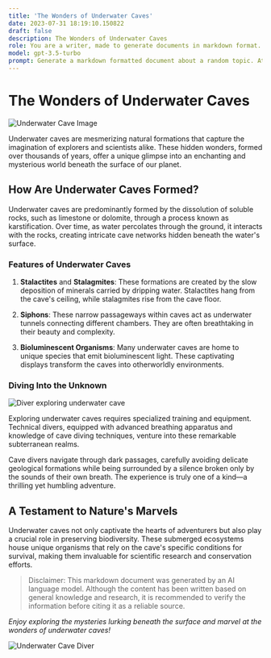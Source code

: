 ```yaml
---
title: 'The Wonders of Underwater Caves'
date: 2023-07-31 18:19:10.150822
draft: false
description: The Wonders of Underwater Caves
role: You are a writer, made to generate documents in markdown format. It is very important that all of the documents you generate are in valid markdown format.
model: gpt-3.5-turbo
prompt: Generate a markdown formatted document about a random topic. At the bottom, include a disclaimer explaining that the document was generated by you. The first line of the document should be the title. Make sure that the entire document is in proper markdown format, using a mix of various tags to make the document visually appealing.
---
```


# The Wonders of Underwater Caves

![Underwater Cave Image](https://example.com/underwater_cave.jpg)

Underwater caves are mesmerizing natural formations that capture the imagination of explorers and scientists alike. These hidden wonders, formed over thousands of years, offer a unique glimpse into an enchanting and mysterious world beneath the surface of our planet.

## How Are Underwater Caves Formed?

Underwater caves are predominantly formed by the dissolution of soluble rocks, such as limestone or dolomite, through a process known as karstification. Over time, as water percolates through the ground, it interacts with the rocks, creating intricate cave networks hidden beneath the water's surface.

### Features of Underwater Caves

1. **Stalactites** and **Stalagmites**: These formations are created by the slow deposition of minerals carried by dripping water. Stalactites hang from the cave's ceiling, while stalagmites rise from the cave floor.

2. **Siphons**: These narrow passageways within caves act as underwater tunnels connecting different chambers. They are often breathtaking in their beauty and complexity.

3. **Bioluminescent Organisms**: Many underwater caves are home to unique species that emit bioluminescent light. These captivating displays transform the caves into otherworldly environments.

### Diving Into the Unknown

![Diver exploring underwater cave](https://example.com/diver_cave.jpg)

Exploring underwater caves requires specialized training and equipment. Technical divers, equipped with advanced breathing apparatus and knowledge of cave diving techniques, venture into these remarkable subterranean realms.

Cave divers navigate through dark passages, carefully avoiding delicate geological formations while being surrounded by a silence broken only by the sounds of their own breath. The experience is truly one of a kind—a thrilling yet humbling adventure.

## A Testament to Nature's Marvels

Underwater caves not only captivate the hearts of adventurers but also play a crucial role in preserving biodiversity. These submerged ecosystems house unique organisms that rely on the cave's specific conditions for survival, making them invaluable for scientific research and conservation efforts.

> Disclaimer: This markdown document was generated by an AI language model. Although the content has been written based on general knowledge and research, it is recommended to verify the information before citing it as a reliable source.

_Enjoy exploring the mysteries lurking beneath the surface and marvel at the wonders of underwater caves!_

![Underwater Cave Diver](https://example.com/underwater_cave_diver.jpg)